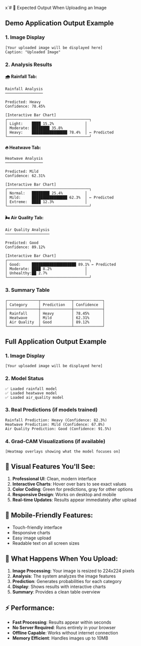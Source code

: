 x`# 📸 Expected Output When Uploading an Image

## Demo Application Output Example

### 1. Image Display
```
[Your uploaded image will be displayed here]
Caption: "Uploaded Image"
```
### 2. Analysis Results

#### 🌧️ Rainfall Tab:
```
Rainfall Analysis
─────────────────

Predicted: Heavy
Confidence: 78.45%

[Interactive Bar Chart]
┌─────────────────────────────────────┐
│ Light:    ████ 15.2%              │
│ Moderate: ████████ 35.8%          │
│ Heavy:    ████████████████ 78.4%  │ ← Predicted
└─────────────────────────────────────┘
```

#### 🔥 Heatwave Tab:
```
Heatwave Analysis
─────────────────

Predicted: Mild
Confidence: 62.31%

[Interactive Bar Chart]
┌─────────────────────────────────────┐
│ Normal:   ████████ 25.4%          │
│ Mild:     ████████████████ 62.3%  │ ← Predicted
│ Extreme:  ████ 12.3%              │
└─────────────────────────────────────┘
```

#### 🌬️ Air Quality Tab:
```
Air Quality Analysis
────────────────────

Predicted: Good
Confidence: 89.12%

[Interactive Bar Chart]
┌─────────────────────────────────────┐
│ Good:     ████████████████████ 89.1% ← Predicted
│ Moderate: ████ 8.2%               │
│ Unhealthy:██ 2.7%                 │
└─────────────────────────────────────┘
```

### 3. Summary Table
```
┌──────────────┬──────────────┬─────────────┐
│ Category     │ Prediction   │ Confidence  │
├──────────────┼──────────────┼─────────────┤
│ Rainfall     │ Heavy        │ 78.45%      │
│ Heatwave     │ Mild         │ 62.31%      │
│ Air Quality  │ Good         │ 89.12%      │
└──────────────┴──────────────┴─────────────┘
```

## Full Application Output Example

### 1. Image Display
```
[Your uploaded image will be displayed here]
```

### 2. Model Status
```
✅ Loaded rainfall model
✅ Loaded heatwave model  
✅ Loaded air_quality model
```

### 3. Real Predictions (if models trained)
```
Rainfall Prediction: Heavy (Confidence: 82.3%)
Heatwave Prediction: Mild (Confidence: 67.8%)
Air Quality Prediction: Good (Confidence: 91.5%)
```

### 4. Grad-CAM Visualizations (if available)
```
[Heatmap overlays showing what the model focuses on]
```

## 🎨 Visual Features You'll See:

1. **Professional UI**: Clean, modern interface
2. **Interactive Charts**: Hover over bars to see exact values
3. **Color Coding**: Green for predictions, gray for other options
4. **Responsive Design**: Works on desktop and mobile
5. **Real-time Updates**: Results appear immediately after upload

## 📱 Mobile-Friendly Features:

- Touch-friendly interface
- Responsive charts
- Easy image upload
- Readable text on all screen sizes

## 🔄 What Happens When You Upload:

1. **Image Processing**: Your image is resized to 224x224 pixels
2. **Analysis**: The system analyzes the image features
3. **Prediction**: Generates probabilities for each category
4. **Display**: Shows results with interactive charts
5. **Summary**: Provides a clean table overview

## ⚡ Performance:

- **Fast Processing**: Results appear within seconds
- **No Server Required**: Runs entirely in your browser
- **Offline Capable**: Works without internet connection
- **Memory Efficient**: Handles images up to 10MB 